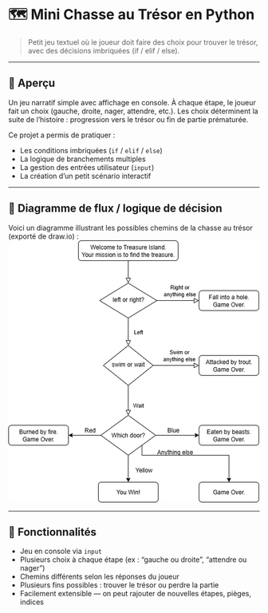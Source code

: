 # 🗺️ Mini Chasse au Trésor en Python

> Petit jeu textuel où le joueur doit faire des choix pour trouver le trésor, avec des décisions imbriquées (if / elif / else).

---

## 📖 Aperçu
Un jeu narratif simple avec affichage en console. À chaque étape, le joueur fait un choix (gauche, droite, nager, attendre, etc.). Les choix déterminent la suite de l’histoire : progression vers le trésor ou fin de partie prématurée.

Ce projet a permis de pratiquer :
- Les conditions imbriquées (`if` / `elif` / `else`)  
- La logique de branchements multiples  
- La gestion des entrées utilisateur (`input`)  
- La création d’un petit scénario interactif

---

## 🧭 Diagramme de flux / logique de décision

Voici un diagramme illustrant les possibles chemins de la chasse au trésor (exporté de draw.io) :  
![Treasure Island Flow](treasure.drawio.png)
 
---

## 🎯 Fonctionnalités
- Jeu en console via `input`  
- Plusieurs choix à chaque étape (ex : “gauche ou droite”, “attendre ou nager”)  
- Chemins différents selon les réponses du joueur  
- Plusieurs fins possibles : trouver le trésor ou perdre la partie
- Facilement extensible — on peut rajouter de nouvelles étapes, pièges, indices

